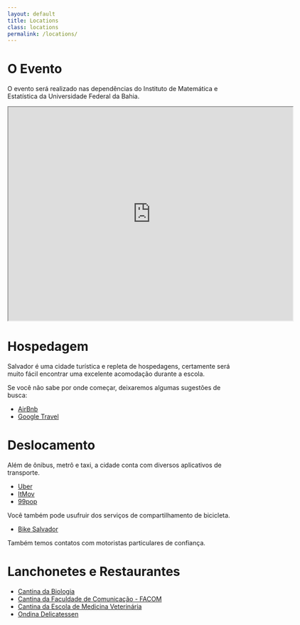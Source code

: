 ```yaml
---
layout: default
title: Locations
class: locations
permalink: /locations/
---
```


# O Evento

O evento será realizado nas dependências do Instituto de Matemática e Estatística da Universidade Federal da Bahia.

<iframe src="https://www.google.com/maps/d/u/0/embed?mid=1vBgoTWNbMqdfWdZ7A53KZDfuTR5tRZm0" width="640" height="480"></iframe>

# Hospedagem

Salvador é uma cidade turística e repleta de hospedagens, certamente será muito fácil 
encontrar uma excelente acomodação durante a escola.


Se você não sabe por onde começar, deixaremos algumas sugestões de busca:

   * [AirBnb](https://www.airbnb.com/s/Salvador--Brazil)
   * [Google Travel](https://www.google.com/travel/hotels/Ondina?ap=KigKEglBdI4d1Q8qwBEgKmvAiENDwBISCd0iKVZ58SnAESAqa8DJPkPAMAFapgEKBQjeAhAAEgAiA0JSTCoWCgcI4w8QBRgCEgcI4w8QBRgFGAMgAbABAFgBaAOKASgKEglBdI4d1Q8qwBEgKmvAiENDwBISCd0iKVZ58SnAESAqa8DJPkPAmgEuEgZPbmRpbmEaJDB4NzE2MDM2MWI2ODU4ODgxOjB4YTU2MDY2OTE4ZDg4NmUxOaIBFQoJL20vMDl3d2xqEghTYWx2YWRvcpIBAiABaAA&g2lb=4208993%2C4223281%2C4240601%2C4242081&hl=en&gl=br&un=0&rp=OAFAAEgC&ictx=1&ved=2ahUKEwj7x8OIsungAhXXHbkGHbX2BHIQjGp6BAgGED8&hrf=CgUI3gIQABIAIgNCUkwqFgoHCOMPEAUYAhIHCOMPEAUYBRgDIAGwAQBYAWgDcgIIAYoBKAoSCUF0jh3VDyrAESAqa8CIQ0PAEhIJ3SIpVnnxKcARICprwMk-Q8CaAS4SBk9uZGluYRokMHg3MTYwMzYxYjY4NTg4ODE6MHhhNTYwNjY5MThkODg2ZTE5ogEVCgkvbS8wOXd3bGoSCFNhbHZhZG9ykgECIAE&tcfs=Ei8KCS9tLzA5d3dsahIIU2FsdmFkb3IaGAoKMjAxOS0wNS0wMhIKMjAxOS0wNS0wNRgBIhgKCjIwMTktMDUtMDISCjIwMTktMDUtMDVSAA) 

# Deslocamento

Além de ônibus, metrô e taxi, a cidade conta com diversos aplicativos de transporte.

   * [Uber](https://www.uber.com/en-BR/cities/salvador/)
   * [ItMov](https://www.itmov.com.br/passageiro)
   * [99pop](https://99app.com/passageiro/)
   
Você também pode usufruir dos serviços de compartilhamento de bicicleta. 
   * [Bike Salvador](https://bikeitau.com.br/bikesalvador/)

Também temos contatos com motoristas particulares de confiança.

# Lanchonetes e Restaurantes

   * [Cantina da Biologia](https://goo.gl/maps/gDQYjEcTuoD2)
   * [Cantina da Faculdade de Comunicação - FACOM](https://goo.gl/maps/pgKUAKwfR192)
   * [Cantina da Escola de Medicina Veterinária](https://goo.gl/maps/zcEZn4GcepR2)
   * [Ondina Delicatessen](https://goo.gl/maps/rpkupGwdg4S2)